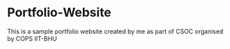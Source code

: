# Portfolio-Website
This is a sample portfolio website created by me as part of CSOC organised by COPS IIT-BHU
